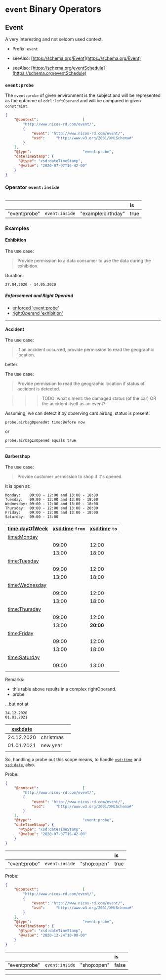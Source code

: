 # `event` Binary Operators

## Event

A very interesting and not seldom used context.

- Prefix: `event`

- seeAlso: [https://schema.org/Event](https://schema.org/Event)
- seeAlso: [https://schema.org/eventSchedule](https://schema.org/eventSchedule)

### `event:probe`

The `event:probe` of given environment is the subject and will be represented 
 as the outcome of `odrl:leftOperand` and will be compared in given `constraint`.

```json
{
    "@context":                    [
        "http://www.nicos-rd.com/event/",
        {
            "event": "http://www.nicos-rd.com/event/",
            "xsd":     "http://www.w3.org/2001/XMLSchema#"
        }
    ],
    "@type":                       "event:probe",
    "dateTimeStamp": {
      "@type": "xsd:dateTimeStamp",
      "@value": "2020-07-07T16-42-00"
    }
}
```

### Operator `event:inside`

```text

```

|   |   |   | is |
|---|---|---|:---|
| "event:probe"   | `event:inside` | "example:birthday"           | true  |


### Examples

#### Exhibition

The use case:
> Provide permission to a data consumer to use the data
> during the exhibition.

Duration:

```text
27.04.2020 - 14.05.2020
```

##### Enforcement and Right Operand

- [enforced 'event:probe'](./examples/idsa_virtual_expo_probe.json)
- [rightOperand 'exhibition'](./examples/idsa_virtual_expo_2020_rightOperand.json)

---

#### Accident

The use case:
> If an accident occurred, provide permission to read the
> geographic location.

better:

The use case:
> Provide permission to read the geographic location if status
> of accident is detected.

>>> TODO: what s ment: the damaged status (of the car) OR the accident itself as an event?

Assuming, we can detect it by observing cars airbag, status is present:
```text
probe.airbagOpenedAt time:Before now
```

or

```text
probe.airbagIsOpened equals true
```
---

#### Barbershop

The use case:
> Provide customer permission to shop if it's opened.

It is open at:

```text
Monday:    09:00 - 12:00 and 13:00 - 18:00 
Tuesday:   09:00 - 12:00 and 13:00 - 18:00
Wednesday: 09:00 - 12:00 and 13:00 - 18:00
Thursday:  09:00 - 12:00 and 13:00 - 20:00
Friday:    09:00 - 12:00 and 13:00 - 18:00
Saturday:  09:00 - 13:00
```

| [time:dayOfWeek](https://www.w3.org/TR/owl-time/#time:DayOfWeek)  | [xsd:time](https://www.w3.org/TR/xmlschema-2/#time) `from` | [xsd:time](https://www.w3.org/TR/xmlschema-2/#time) `to` |
|---|---|---|
| [time:Monday](https://www.w3.org/TR/owl-time/#time:Monday)    |||
|                | 09:00 | 12:00 |
|                | 13:00 | 18:00 |
| [time:Tuesday](https://www.w3.org/TR/owl-time/#time:Tuesday)    |||
|                | 09:00 | 12:00 |
|                | 13:00 | 18:00 |
| [time:Wednesday](https://www.w3.org/TR/owl-time/#time:Wednesday)    |||
|                | 09:00 | 12:00 |
|                | 13:00 | 18:00 |
| [time:Thursday](https://www.w3.org/TR/owl-time/#time:Thursday)    |||
|                | 09:00 | 12:00 |
|                | 13:00 | **20:00** |
| [time:Friday](https://www.w3.org/TR/owl-time/#time:Friday)    |||
|                | 09:00 | 12:00 |
|                | 13:00 | 18:00 |
| [time:Saturday](https://www.w3.org/TR/owl-time/#time:Saturday)    |||
|                | 09:00 | 13:00 |
|   |   |   |

Remarks:
- this table above results in a complex rightOperand.
- probe

...but not at

```text
24.12.2020
01.01.2021
```
| [xsd:date](https://www.w3.org/TR/xmlschema-2/#date)  |||
|---|---|---|
| 24.12.2020 | christmas  |
| 01.01.2021 | new year    |
|||

So, handling a probe out this scope means, to handle
 [`xsd:time`](https://www.w3.org/TR/xmlschema-2/#time) and
 [`xsd:date`](https://www.w3.org/TR/xmlschema-2/#date), also.
 
Probe:

```json
{
    "@context":                    [
        "http://www.nicos-rd.com/event/",
        {
            "event": "http://www.nicos-rd.com/event/",
            "xsd":     "http://www.w3.org/2001/XMLSchema#"
        }
    ],
    "@type":                       "event:probe",
    "dateTimeStamp": {
      "@type": "xsd:dateTimeStamp",
      "@value": "2020-07-07T16-42-00"
    }
}
``` 

|   |   |   | is |
|---|---|---|:---|
| "event:probe"   | `event:inside` | "shop:open"           | true  |
 

Probe:

```json
{
    "@context":                    [
        "http://www.nicos-rd.com/event/",
        {
            "event": "http://www.nicos-rd.com/event/",
            "xsd":     "http://www.w3.org/2001/XMLSchema#"
        }
    ],
    "@type":                       "event:probe",
    "dateTimeStamp": {
      "@type": "xsd:dateTimeStamp",
      "@value": "2020-12-24T10-00-00"
    }
}
``` 

|   |   |   | is |
|---|---|---|:---|
| "event:probe"   | `event:inside` | "shop:open"           | false  |


---
